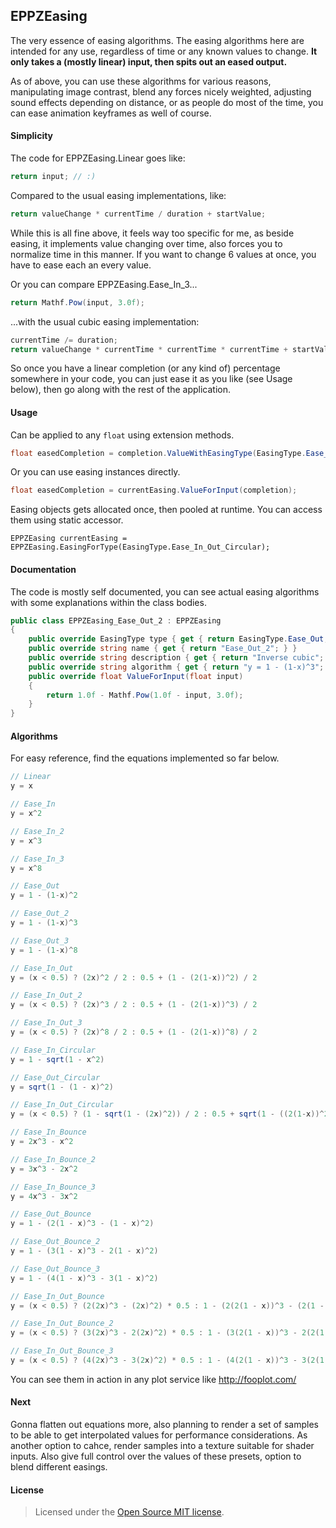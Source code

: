 EPPZEasing
----------

The very essence of easing algorithms. The easing algorithms here are intended for any use, regardless of time or any known values to change. **It only takes a (mostly linear) input, then spits out an eased output.**

As of above, you can use these algorithms for various reasons, manipulating image contrast, blend any forces nicely weighted, adjusting sound effects depending on distance, or as people do most of the time, you can ease animation keyframes as well of course. 


#### Simplicity

The code for EPPZEasing.Linear goes like:
```C#
return input; // :)
```

Compared to the usual easing implementations, like:
```C#
return valueChange * currentTime / duration + startValue;
```

While this is all fine above, it feels way too specific for me, as beside easing, it implements value changing over time, also forces you to normalize time in this manner. If you want to change 6 values at once, you have to ease each an every value.

Or you can compare EPPZEasing.Ease_In_3...
```C#
return Mathf.Pow(input, 3.0f);
```

...with the usual cubic easing implementation:
```C#
currentTime /= duration;
return valueChange * currentTime * currentTime * currentTime + startValue;
```

So once you have a linear completion (or any kind of) percentage somewhere in your code, you can just ease it as you like (see Usage below), then go along with the rest of the application.


#### Usage

Can be applied to any `float` using extension methods.
```C#
float easedCompletion = completion.ValueWithEasingType(EasingType.Ease_In_Out_Bounce_3);
```

Or you can use easing instances directly.
```C#
float easedCompletion = currentEasing.ValueForInput(completion);
```

Easing objects gets allocated once, then pooled at runtime. You can access them using static accessor.
```
EPPZEasing currentEasing = EPPZEasing.EasingForType(EasingType.Ease_In_Out_Circular);
```


#### Documentation

The code is mostly self documented, you can see actual easing algorithms with some explanations within the class bodies.

```C#
public class EPPZEasing_Ease_Out_2 : EPPZEasing
{
	public override EasingType type { get { return EasingType.Ease_Out; } }
	public override string name { get { return "Ease_Out_2"; } }
	public override string description { get { return "Inverse cubic"; } }
	public override string algorithm { get { return "y = 1 - (1-x)^3"; } } // http://fooplot.com/plot/k8yltyv60y
	public override float ValueForInput(float input)
	{
		return 1.0f - Mathf.Pow(1.0f - input, 3.0f);
	}
}
```


#### Algorithms

For easy reference, find the equations implemented so far below.

```C#
// Linear
y = x

// Ease_In
y = x^2

// Ease_In_2
y = x^3

// Ease_In_3
y = x^8

// Ease_Out
y = 1 - (1-x)^2

// Ease_Out_2
y = 1 - (1-x)^3

// Ease_Out_3
y = 1 - (1-x)^8

// Ease_In_Out
y = (x < 0.5) ? (2x)^2 / 2 : 0.5 + (1 - (2(1-x))^2) / 2

// Ease_In_Out_2
y = (x < 0.5) ? (2x)^3 / 2 : 0.5 + (1 - (2(1-x))^3) / 2

// Ease_In_Out_3
y = (x < 0.5) ? (2x)^8 / 2 : 0.5 + (1 - (2(1-x))^8) / 2

// Ease_In_Circular
y = 1 - sqrt(1 - x^2)

// Ease_Out_Circular
y = sqrt(1 - (1 - x)^2)

// Ease_In_Out_Circular
y = (x < 0.5) ? (1 - sqrt(1 - (2x)^2)) / 2 : 0.5 + sqrt(1 - ((2(1-x))^2)) / 2

// Ease_In_Bounce
y = 2x^3 - x^2

// Ease_In_Bounce_2
y = 3x^3 - 2x^2

// Ease_In_Bounce_3
y = 4x^3 - 3x^2

// Ease_Out_Bounce
y = 1 - (2(1 - x)^3 - (1 - x)^2)

// Ease_Out_Bounce_2
y = 1 - (3(1 - x)^3 - 2(1 - x)^2)

// Ease_Out_Bounce_3
y = 1 - (4(1 - x)^3 - 3(1 - x)^2)

// Ease_In_Out_Bounce
y = (x < 0.5) ? (2(2x)^3 - (2x)^2) * 0.5 : 1 - (2(2(1 - x))^3 - (2(1 - x))^2) * 0.5

// Ease_In_Out_Bounce_2
y = (x < 0.5) ? (3(2x)^3 - 2(2x)^2) * 0.5 : 1 - (3(2(1 - x))^3 - 2(2(1 - x))^2) * 0.5

// Ease_In_Out_Bounce_3
y = (x < 0.5) ? (4(2x)^3 - 3(2x)^2) * 0.5 : 1 - (4(2(1 - x))^3 - 3(2(1 - x))^2) * 0.5
```

You can see them in action in any plot service like http://fooplot.com/


#### Next

Gonna flatten out equations more, also planning to render a set of samples to be able to get interpolated values for performance considerations. As another option to cahce, render samples into a texture suitable for shader inputs. Also give full control over the values of these presets, option to blend different easings.


#### License

> Licensed under the [Open Source MIT license](http://en.wikipedia.org/wiki/MIT_License).
